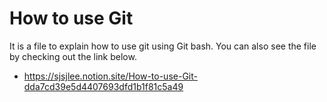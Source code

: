 # How to use Git

It is a file to explain how to use git using Git bash.
You can also see the file by checking out the link below.
- https://sjsjlee.notion.site/How-to-use-Git-dda7cd39e5d4407693dfd1b1f81c5a49
